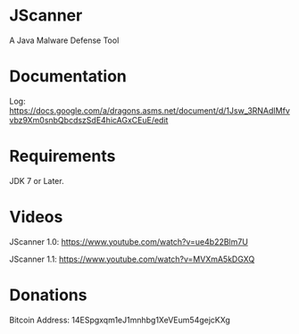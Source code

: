 JScanner
========

A Java Malware Defense Tool


Documentation
=============
Log: https://docs.google.com/a/dragons.asms.net/document/d/1Jsw_3RNAdIMfvvbz9Xm0snbQbcdszSdE4hicAGxCEuE/edit


Requirements
============

JDK 7 or Later.


Videos
======

JScanner 1.0: https://www.youtube.com/watch?v=ue4b22Blm7U

JScanner 1.1: https://www.youtube.com/watch?v=MVXmA5kDGXQ


Donations
=========

Bitcoin Address: 14ESpgxqm1eJ1mnhbg1XeVEum54gejcKXg
